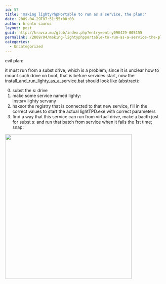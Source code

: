 ```yaml
---
id: 57
title: 'making lightyPhpPortable to run as a service, the plan:'
date: 2009-04-29T07:51:55+00:00
author: bronto saurus
layout: post
guid: http://kravca.mu/glob/index.php?entry=entry090429-005155
permalink: /2009/04/making-lightyphpportable-to-run-as-a-service-the-plan/
categories:
  - Uncategorized
---
```

evil plan:

it must run from a subst drive, which is a problem, since it is unclear how to mount such drive on boot, that is before services start, now the install\_and\_run\_lighty\_as\_a\_service.bat should look like (abstract):

0. subst the s: drive  
1. make some service named lighty:  
instsrv lighty servany  
2. haksor the registry that is connected to that new service, fill in the correct values to start the actual lightTPD.exe with correct parameters  
3. find a way that this service can run from virtual drive, make a bacth just for subst s: and run that batch from service when it fails the 1st time; snap:

<img src="/images/recoverService.jpg" width="410" height="468" border="0" alt="" />